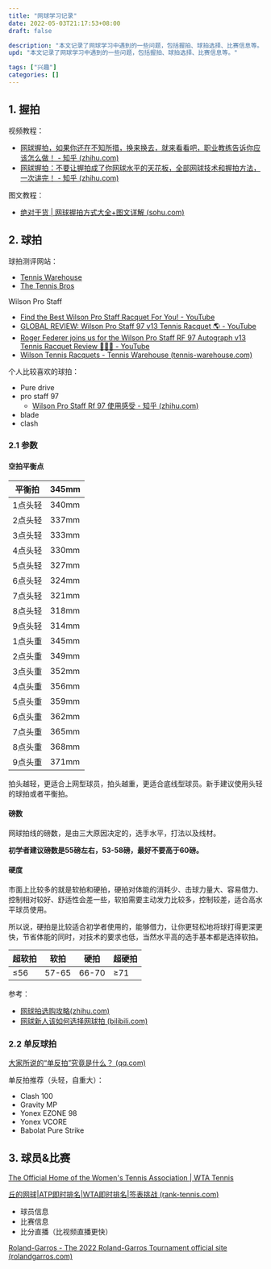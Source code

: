 ```yaml
---
title: "网球学习记录"
date: 2022-05-03T21:17:53+08:00
draft: false

description: "本文记录了网球学习中遇到的一些问题，包括握拍、球拍选择、比赛信息等。"
upd: "本文记录了网球学习中遇到的一些问题，包括握拍、球拍选择、比赛信息等。"

tags: ["兴趣"]
categories: []
---
```


<!--more-->

## 1. 握拍

视频教程：

- [网球握拍，如果你还在不知所措，换来换去，就来看看吧，职业教练告诉你应该怎么做！ - 知乎 (zhihu.com)](https://www.zhihu.com/zvideo/1416676212320661504?utm_source=wechat_session&utm_medium=social&utm_oi=714778711810916352)
- [ 网球握拍：不要让握拍成了你网球水平的天花板，全部网球技术和握拍方法，一次讲完！ - 知乎 (zhihu.com)](https://www.zhihu.com/zvideo/1418240453997633536?utm_source=wechat_session&utm_medium=social&utm_oi=714778711810916352)

图文教程：

- [绝对干货 | 网球握拍方式大全+图文详解 (sohu.com)](https://www.sohu.com/a/244417685_505659)

## 2. 球拍

球拍测评网站：

- [Tennis Warehouse](https://www.tennis-warehouse.com/)
- [The Tennis Bros](https://thetennisbros.com/)

Wilson Pro Staff

- [Find the Best Wilson Pro Staff Racquet For You! - YouTube](https://www.youtube.com/watch?v=tdO6rSJ1hxc&t=177s)
- [GLOBAL REVIEW: Wilson Pro Staff 97 v13 Tennis Racquet 🌎 - YouTube](https://www.youtube.com/watch?v=NulViSeGBnc&t=7s)
- [Roger Federer joins us for the Wilson Pro Staff RF 97 Autograph v13 Tennis Racquet Review 🐐🇨🇭 - YouTube](https://www.youtube.com/watch?v=D05AqTGtaQE&t=11s)
- [Wilson Tennis Racquets - Tennis Warehouse (tennis-warehouse.com)](https://www.tennis-warehouse.com/Wilsonracquets.html)

个人比较喜欢的球拍：

- Pure drive
- pro staff 97
    - [Wilson Pro Staff Rf 97 使用感受 - 知乎 (zhihu.com)](https://zhuanlan.zhihu.com/p/502761045)
- blade
- clash

### 2.1 参数

#### 空拍平衡点

| 平衡拍  | 345mm |
| ------- | ----- |
| 1点头轻 | 340mm |
| 2点头轻 | 337mm |
| 3点头轻 | 333mm |
| 4点头轻 | 330mm |
| 5点头轻 | 327mm |
| 6点头轻 | 324mm |
| 7点头轻 | 321mm |
| 8点头轻 | 318mm |
| 9点头轻 | 314mm |
| 1点头重 | 345mm |
| 2点头重 | 349mm |
| 3点头重 | 352mm |
| 4点头重 | 356mm |
| 5点头重 | 359mm |
| 6点头重 | 362mm |
| 7点头重 | 365mm |
| 8点头重 | 368mm |
| 9点头重 | 371mm |

拍头越轻，更适合上网型球员，拍头越重，更适合底线型球员。新手建议使用头轻的球拍或者平衡拍。

#### 磅数

网球拍线的磅数，是由三大原因决定的，选手水平，打法以及线材。

**初学者建议磅数是55磅左右，53-58磅，最好不要高于60磅。**

#### 硬度

市面上比较多的就是软拍和硬拍，硬拍对体能的消耗少、击球力量大、容易借力、控制相对较好、舒适性会差一些，软拍需要主动发力比较多，控制较差，适合高水平球员使用。

所以说，硬拍是比较适合初学者使用的，能够借力，让你更轻松地将球打得更深更快，节省体能的同时，对技术的要求也低，当然水平高的选手基本都是选择软拍。

| 超软拍 | 软拍  | 硬拍  | 超硬拍 |
| ------ | ----- | ----- | ------ |
| ≤56    | 57-65 | 66-70 | ≥71    |

参考：

- [网球拍选购攻略(zhihu.com)](https://zhuanlan.zhihu.com/p/262459884)
- [网球新人该如何选择网球拍 (bilibili.com)](https://www.bilibili.com/read/cv3665294/)

### 2.2 单反球拍

[大家所说的“单反拍”究竟是什么？ (qq.com)](https://mp.weixin.qq.com/s/8C9w1mmRX3V6BuoqWlYZVw)

单反拍推荐（头轻，自重大）：

- Clash 100
- Gravity MP
- Yonex EZONE 98 
- Yonex VCORE
- Babolat Pure Strike

## 3. 球员&比赛

[The Official Home of the Women's Tennis Association | WTA Tennis](https://www.wtatennis.com/)

[丘的网球|ATP即时排名|WTA即时排名|签表挑战 (rank-tennis.com)](https://www.rank-tennis.com/zh/home)

- 球员信息
- 比赛信息
- 比分直播（比视频直播更快）

[Roland-Garros - The 2022 Roland-Garros Tournament official site (rolandgarros.com)](https://www.rolandgarros.com/en-us/)